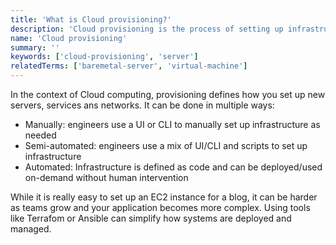 ```yaml
---
title: 'What is Cloud provisioning?'
description: 'Cloud provisioning is the process of setting up infrastructure in order for it to be ready to use.'
name: 'Cloud provisioning'
summary: ''
keywords: ['cloud-provisioning', 'server']
relatedTerms: ['baremetal-server', 'virtual-machine']
---
```


In the context of Cloud computing, provisioning defines how you set up new servers, services ans networks. It can be done in multiple ways:

- Manually: engineers use a UI or CLI to manually set up infrastructure as needed
- Semi-automated: engineers use a mix of UI/CLI and scripts to set up infrastructure
- Automated: Infrastructure is defined as code and can be deployed/used on-demand without human intervention

While it is really easy to set up an EC2 instance for a blog, it can be harder as teams grow and your application becomes more complex. Using tools like Terrafom or Ansible can simplify how systems are deployed and managed.
